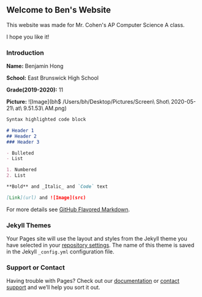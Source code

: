 ## Welcome to Ben's Website

This website was made for Mr. Cohen's AP Computer Science A class.

I hope you like it!

### Introduction

**Name:** Benjamin Hong

**School:** East Brunswick High School

**Grade(2019-2020):** 11

**Picture:**
![Image](bh$ /Users/bh/Desktop/Pictures/Screen\ Shot\ 2020-05-21\ at\ 9.51.53\ AM.png)

```markdown
Syntax highlighted code block

# Header 1
## Header 2
### Header 3

- Bulleted
- List

1. Numbered
2. List

**Bold** and _Italic_ and `Code` text

[Link](url) and ![Image](src)
```

For more details see [GitHub Flavored Markdown](https://guides.github.com/features/mastering-markdown/).

### Jekyll Themes

Your Pages site will use the layout and styles from the Jekyll theme you have selected in your [repository settings](https://github.com/bhong8989/compsciwebpage/settings). The name of this theme is saved in the Jekyll `_config.yml` configuration file.

### Support or Contact

Having trouble with Pages? Check out our [documentation](https://help.github.com/categories/github-pages-basics/) or [contact support](https://github.com/contact) and we’ll help you sort it out.
